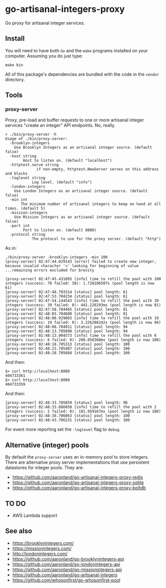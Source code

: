 # go-artisanal-integers-proxy

Go proxy for artisanal integer services.

## Install

You will need to have both `Go` and the `make` programs installed on your computer. Assuming you do just type:

```
make bin
```

All of this package's dependencies are bundled with the code in the `vendor` directory.

## Tools

### proxy-server

Proxy, pre-load and buffer requests to one or more artisanal integer services "create an integer" API endpoints. No, really.

```
> ./bin/proxy-server -h
Usage of ./bin/proxy-server:
  -brooklyn-integers
	Use Brooklyn Integers as an artisanal integer source. (default false)
  -host string
    	Host to listen on. (default "localhost")
  -httptest.serve string
    		  if non-empty, httptest.NewServer serves on this address and blocks
  -loglevel string
    	    Log level. (default "info")
  -london-integers
	Use London Integers as an artisanal integer source. (default false)
  -min int
       The minimum number of artisanal integers to keep on hand at all times. (default 5)
  -mission-integers
	Use Mission Integers as an artisanal integer source. (default false)
  -port int
    	Port to listen on. (default 8080)
  -protocol string
    	    The protocol to use for the proxy server. (default "http")
```

As in:

```
./bin/proxy-server -brooklyn-integers -min 100
[proxy-server] 02:47:44.029143 [error] failed to create new integer, because invalid character '<' looking for beginning of value
...remaining errors excluded for brevity

[proxy-server] 02:47:45.431095 [info] time to refill the pool with 100 integers (success: 70 failed: 30): 1.728106507s (pool length is now 61)
[proxy-server] 02:47:48.703314 [status] pool length: 61
[proxy-server] 02:47:53.704234 [status] pool length: 61
[proxy-server] 02:47:54.144543 [info] time to refill the pool with 39 integers (success: 39 failed: 0): 441.226293ms (pool length is now 81)
[proxy-server] 02:47:58.704465 [status] pool length: 81
[proxy-server] 02:48:03.704680 [status] pool length: 81
[proxy-server] 02:48:06.929803 [info] time to refill the pool with 19 integers (success: 19 failed: 0): 3.226286242s (pool length is now 94)
[proxy-server] 02:48:08.704911 [status] pool length: 94
[proxy-server] 02:48:13.705098 [status] pool length: 94
[proxy-server] 02:48:13.904573 [info] time to refill the pool with 6 integers (success: 6 failed: 0): 200.858368ms (pool length is now 100)
[proxy-server] 02:48:18.705313 [status] pool length: 100
[proxy-server] 02:48:23.705487 [status] pool length: 100
[proxy-server] 02:48:28.705684 [status] pool length: 100
```

And then:

```
$> curl http://localhost:8080
404733361
$> curl http://localhost:8080
404733359
```

And then:

```
[proxy-server] 02:48:33.705859 [status] pool length: 98
[proxy-server] 02:48:33.886058 [info] time to refill the pool with 2 integers (success: 2 failed: 0): 181.959167ms (pool length is now 100)
[proxy-server] 02:48:38.706063 [status] pool length: 100
[proxy-server] 02:48:43.706231 [status] pool length: 100
```

For event more reporting set the `-loglevel` flag to `debug`.

## Alternative (integer) pools

By default the `proxy-server` uses an in-memory pool to store integers. There are alternative proxy server implementations that use persistent datastores for integer pools. They are:

* https://github.com/aaronland/go-artisanal-integers-proxy-redis
* https://github.com/aaronland/go-artisanal-integers-proxy-sqlite
* https://github.com/aaronland/go-artisanal-integers-proxy-boltdb

## TO DO

* AWS Lambda support

## See also

* https://brooklynintegers.com/
* https://missionintegers.com/
* http://londonintegers.com/
* https://github.com/aaronland/go-brooklynintegers-api
* https://github.com/aaronland/go-londonintegers-api
* https://github.com/aaronland/go-missionintegers-api
* https://github.com/aaronland/go-artisanal-integers
* https://github.com/whosonfirst/go-whosonfirst-pool
